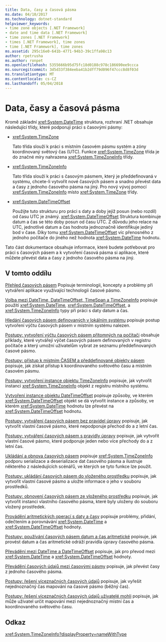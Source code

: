 ```yaml
---
title: Data, časy a časová pásma
ms.date: 04/10/2017
ms.technology: dotnet-standard
helpviewer_keywords:
- time zone objects [.NET Framework]
- date and time data [.NET Framework]
- time zones [.NET Framework]
- times [.NET Framework], time zones
- time [.NET Framework], time zones
ms.assetid: 295c16e0-641b-4771-94b3-39c1ffa98c13
author: rpetrusha
ms.author: ronpet
ms.openlocfilehash: 5355666b95d75fc18d0188c978c186690ee9ccca
ms.sourcegitcommit: 3d5d33f384eeba41b2dff79d096f47ccc8d8f03d
ms.translationtype: MT
ms.contentlocale: cs-CZ
ms.lasthandoff: 05/04/2018
---
```

# <a name="dates-times-and-time-zones"></a>Data, časy a časová pásma

Kromě základní <xref:System.DateTime> struktura, rozhraní .NET obsahuje následující třídy, které podporují práci s časovými pásmy:

* <xref:System.TimeZone>

  Tato třída slouží k práci s místním časovém pásmu systém a zóny koordinovaný světový čas (UTC). Funkce <xref:System.TimeZone> třída je do značné míry nahrazena <xref:System.TimeZoneInfo> třídy.

* <xref:System.TimeZoneInfo>

  Tato třída slouží k práci s časovým pásmem, který je předdefinovaná v systému, chcete-li vytvořit nové časových pásem a snadno převést data a časy z jednoho časového pásma na jiný. Pro nový vývoj pomocí <xref:System.TimeZoneInfo> místo <xref:System.TimeZone> třídy.

* <xref:System.DateTimeOffset>

  Použijte tuto strukturu pro práci s daty a doby jejíž posun (nebo rozdíl) od času UTC je známý. <xref:System.DateTimeOffset> Struktura kombinuje datum a čas se této doby posun od času UTC. Z důvodu jeho relace na UTC, jednotlivé datum a čas hodnota jednoznačně identifikuje jediný bod v čase. Díky tomu <xref:System.DateTimeOffset> víc přenosného z jednoho počítače do jiného než hodnota <xref:System.DateTime> hodnotu.

Tato část dokumentace obsahuje informace, které budete potřebovat pro práci s časových pásem a k vytvoření časová pásma si aplikace, které můžete převést data a časy z jednoho časového pásma na jiný.

## <a name="in-this-section"></a>V tomto oddílu

[Přehled časových pásem](../../../docs/standard/datetime/time-zone-overview.md) Popisuje terminologii, koncepty a problémy při vytváření aplikace využívající technologii časové pásmo.

[Volba mezi DateTime, DateTimeOffset, TimeSpan a TimeZoneInfo](../../../docs/standard/datetime/choosing-between-datetime.md) popisuje použití <xref:System.DateTime>, <xref:System.DateTimeOffset>, a <xref:System.TimeZoneInfo> typy při práci s daty datum a čas.

[Hledání časových pásem definovaných v lokálním systému](../../../docs/standard/datetime/finding-the-time-zones-on-local-system.md) popisuje postup vytvoření výčtu časových pásem v místním systému nalezen.

[Postupy: vytvoření výčtu časových pásem přítomných na počítači](../../../docs/standard/datetime/enumerate-time-zones.md) obsahuje příklady, které vytvářejí výčet časových pásem definovaných v registru počítače a který umožní uživatelům vybrat ze seznamu předdefinovaných časové pásmo.

[Postupy: přístup k místním ČASEM a předdefinované objekty pásem](../../../docs/standard/datetime/access-utc-and-local.md) popisuje, jak získat přístup k koordinovaného světového času a místním časovém pásmu.

[Postupy: vytvoření instance objektu TimeZoneInfo](../../../docs/standard/datetime/instantiate-time-zone-info.md) popisuje, jak vytvořit instanci <xref:System.TimeZoneInfo> objekt z registru místního systému.

[Vytvoření instance objektu DateTimeOffset](../../../docs/standard/datetime/instantiating-a-datetimeoffset-object.md) popisuje způsoby, ve kterém <xref:System.DateTimeOffset> objekt se dá vytvořit instance a způsoby, ve kterém <xref:System.DateTime> hodnotu lze převést na <xref:System.DateTimeOffset> hodnotu.

[Postupy: vytváření časových pásem bez pravidel úpravy](../../../docs/standard/datetime/create-time-zones-without-adjustment-rules.md) popisuje, jak vytvořit vlastní časové pásmo, které nepodporuje přechod do a z letní čas.

[Postupy: vytváření časových pásem s pravidly úpravy](../../../docs/standard/datetime/create-time-zones-with-adjustment-rules.md) popisuje, jak vytvořit vlastní časové pásmo, které podporuje jeden nebo více přechody do a z letní čas.

[Ukládání a obnova časových pásem](../../../docs/standard/datetime/saving-and-restoring-time-zones.md) popisuje <xref:System.TimeZoneInfo> podporu serializace a deserializace dat časového pásma a ilustruje některého z následujících scénářů, ve kterých se tyto funkce lze použít.

[Postupy: ukládání časových pásem do vloženého prostředku](../../../docs/standard/datetime/save-time-zones-to-an-embedded-resource.md) popisuje, jak vytvořit vlastní časové pásmo a uložte informace o jeho v souboru prostředků.

[Postupy: obnovení časových pásem ze vloženého prostředku](../../../docs/standard/datetime/restore-time-zones-from-an-embedded-resource.md) popisuje, jak vytvořit instanci vlastního časového pásma, které byly uloženy do souboru vložený prostředek.

[Provádění aritmetických operací s daty a časy](../../../docs/standard/datetime/performing-arithmetic-operations.md) popisuje problémy, přidání, odečtením a porovnávání <xref:System.DateTime> a <xref:System.DateTimeOffset> hodnoty.

[Postupy: používání časových pásem datum a čas aritmetické](../../../docs/standard/datetime/use-time-zones-in-arithmetic.md) popisuje, jak provést datum a čas aritmetické odráží pravidla úpravy časového pásma.

[Převádění mezi DateTime a DateTimeOffset](../../../docs/standard/datetime/converting-between-datetime-and-offset.md) popisuje, jak pro převod mezi <xref:System.DateTime> a <xref:System.DateTimeOffset> hodnoty.

[Převádění časových údajů mezi časovými pásmy](../../../docs/standard/datetime/converting-between-time-zones.md) popisuje, jak převést časy z jednoho časového pásma.

[Postupy: řešení víceznačných časových údajů](../../../docs/standard/datetime/resolve-ambiguous-times.md) popisuje, jak vyřešit nejednoznačný čas mapování na časové pásmo (běžný čas).

[Postupy: řešení víceznačných časových údajů uživatelé mohli](../../../docs/standard/datetime/let-users-resolve-ambiguous-times.md) popisuje, jak může uživatel určit mapování mezi nejednoznačný místní čas a koordinovaného světového času.

## <a name="reference"></a>Odkaz

<xref:System.TimeZoneInfo?displayProperty=nameWithType>
